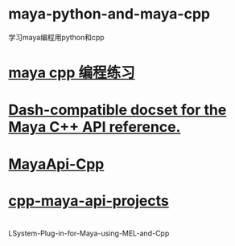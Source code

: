 # maya-python-and-maya-cpp
学习maya编程用python和cpp
# <a href="https://github.com/Jap3dWorks/maya_cpp">maya cpp 编程练习</a>
# <a href="https://github.com/sonictk/maya_cpp_reference_docset">Dash-compatible docset for the Maya C++ API reference.</a>
# <a href="https://github.com/SakuraiSatoru/MayaApi-Cpp">MayaApi-Cpp</a>
# <a href="https://github.com/arturoalcibia/cpp-maya-api-projects">cpp-maya-api-projects</a>
# <a hef="https://github.com/aleward/LSystem-Plug-in-for-Maya-using-MEL-and-Cpp">
LSystem-Plug-in-for-Maya-using-MEL-and-Cpp</a>
